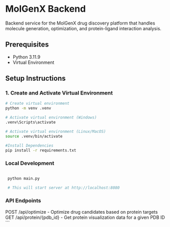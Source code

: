 # MolGenX Backend

Backend service for the MolGenX drug discovery platform that handles molecule generation, optimization, and protein-ligand interaction analysis.

## Prerequisites

- Python 3.11.9
- Virtual Environment

## Setup Instructions

### 1. Create and Activate Virtual Environment

```bash
# Create virtual environment
python -m venv .venv

# Activate virtual environment (Windows)
.venv\Scripts\activate

# Activate virtual environment (Linux/MacOS)
source .venv/bin/activate

#Install Dependencies 
pip install -r requirements.txt

```

### Local Development

```bash

 python main.py

 # This will start server at http://localhost:8080

```

### API Endpoints
POST /api/optimize - Optimize drug candidates based on protein targets
GET /api/protein/{pdb_id} - Get protein visualization data for a given PDB ID
    ```
    
